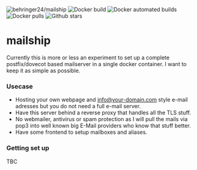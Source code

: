 ![behringer24/mailship](https://img.shields.io/badge/behringer24-mailship-blue)
![Docker build](https://img.shields.io/docker/cloud/build/behringer24/mailship.svg)
![Docker automated builds](https://img.shields.io/docker/cloud/automated/behringer24/mailship.svg)
![Docker pulls](https://img.shields.io/docker/pulls/behringer24/mailship.svg)
![Github stars](https://img.shields.io/github/stars/behringer24/mailship.svg?label=github%20%E2%98%85)

# mailship
Currently this is more or less an experiment to set up a complete postfix/dovecot based mailserver in a single docker container. I want to keep it as simple as possible.

### Usecase
* Hosting your own webpage and info@your-domain.com style e-mail adresses but you do not need a full e-mail server.
* Have this server behind a reverse proxy that handles all the TLS stuff.
* No webmailer, antivirus or spam protection as I will pull the mails via pop3 into well known big E-Mail providers who know that stuff better.
* Have some frontend to setup mailboxes and aliases.

### Getting set up
TBC
